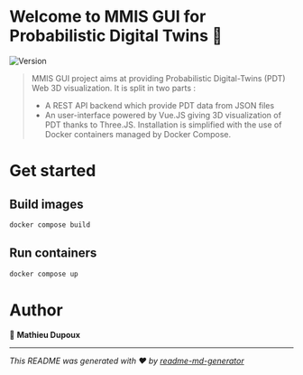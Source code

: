 # Welcome to MMIS GUI for Probabilistic Digital Twins 👋

![Version](https://img.shields.io/badge/version-0.1.0-blue.svg?cacheSeconds=2592000)

> MMIS GUI project aims at providing Probabilistic Digital-Twins (PDT) Web 3D visualization. It is split in two parts :
>
> -   A REST API backend which provide PDT data from JSON files
> -   An user-interface powered by Vue.JS giving 3D visualization of PDT thanks to Three.JS.
>     Installation is simplified with the use of Docker containers managed by Docker Compose.

# Get started

## Build images

```sh
docker compose build
```

## Run containers

```sh
docker compose up
```

# Author

👤 **Mathieu Dupoux**

---

_This README was generated with ❤️ by [readme-md-generator](https://github.com/kefranabg/readme-md-generator)_
